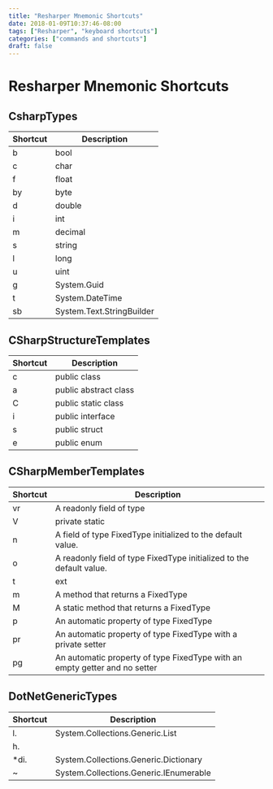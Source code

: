 ```yaml
---
title: "Resharper Mnemonic Shortcuts"
date: 2018-01-09T10:37:46-08:00
tags: ["Resharper", "keyboard shortcuts"]
categories: ["commands and shortcuts"]
draft: false
---
```


# Resharper Mnemonic Shortcuts

## CsharpTypes 

|Shortcut | Description|
|---------|------------|
|b | bool|
|c | char|
|f | float|
|by | byte|
|d | double|
|i | int|
|m | decimal|
|s | string|
|l | long|
|u | uint|
|g | System.Guid|
|t | System.DateTime|
|sb | System.Text.StringBuilder|
  
## CSharpStructureTemplates 

|Shortcut | Description|
|---------|------------|
|c | public class |
|a | public abstract class |
|C | public static class |
|i | public interface |
|s | public struct |
|e | public enum|

## CSharpMemberTemplates 
    
|Shortcut | Description|
|---------|------------|
|vr | A readonly field of type |
|V | private static |
|n | A field of type FixedType initialized to the default value.|
|o | A readonly field of type FixedType initialized to the default value.|
|t | ext |A test method. [Test] public void |
|m | A method that returns a FixedType |
|M | A static method that returns a FixedType|
|p | An automatic property of type FixedType
|pr | An automatic property of type FixedType  with a private setter|
|pg | An automatic property of type FixedType with an empty getter and no setter|

## DotNetGenericTypes 

|Shortcut | Description|
|---------|------------|
|l. | System.Collections.Generic.List|
|h. | |System.Collections.Generic.HashSet|
|*di. | System.Collections.Generic.Dictionary|
|~ | System.Collections.Generic.IEnumerable|